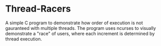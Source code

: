 # Thread-Racers
A simple C program to demonstrate how order of execution is not gauranteed with multiple threads. The program uses ncurses to visually demonstrate a "race" of users, where each increment is determined by thread execution.
